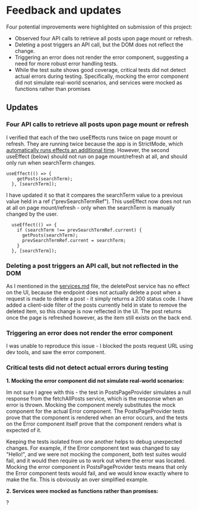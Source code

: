 # Feedback and updates

Four potential improvements were highlighted on submission of this project:

- Observed four API calls to retrieve all posts upon page mount or refresh.
- Deleting a post triggers an API call, but the DOM does not reflect the change.
- Triggering an error does not render the error component, suggesting a need for more robust error handling tests.
- While the test suite shows good coverage, critical tests did not detect actual errors during testing. Specifically, mocking the error component did not simulate real-world scenarios, and services were mocked as functions rather than promises

## Updates

### Four API calls to retrieve all posts upon page mount or refresh

I verified that each of the two useEffects runs twice on page mount or refresh. They are running twice because the app is in StrictMode, which [automatically runs effects an additional time](https://react.dev/reference/react/StrictMode). However, the second useEffect (below) should not run on page mount/refresh at all, and should only run when searchTerm changes.

```
useEffect(() => {
    getPosts(searchTerm);
  }, [searchTerm]);
```

I have updated it so that it compares the searchTerm value to a previous value held in a ref ("prevSearchTermRef"). This useEffect now does not run at all on page mount/refresh - only when the searchTerm is manually changed by the user.

```
  useEffect(() => {
    if (searchTerm !== prevSearchTermRef.current) {
      getPosts(searchTerm);
      prevSearchTermRef.current = searchTerm;
    }
  }, [searchTerm]);
```

### Deleting a post triggers an API call, but not reflected in the DOM

As I mentioned in the [services.md](./services.md) file, the deletePost service has no effect on the UI, because the endpoint does not actually delete a post when a request is made to delete a post - it simply returns a 200 status code. I have added a client-side filter of the posts currently held in state to remove the deleted item, so this change is now reflected in the UI. The post returns once the page is refreshed however, as the item still exists on the back end.

### Triggering an error does not render the error component

I was unable to reproduce this issue - I blocked the posts request URL using dev tools, and saw the error component.

### Critical tests did not detect actual errors during testing

**1. Mocking the error component did not simulate real-world scenarios:**

Im not sure I agree with this - the test in PostsPageProvider simulates a null response from the fetchAllPosts service, which is the response when an error is thrown. Mocking the component merely substitutes the mock component for the actual Error component. The PostsPageProvider tests prove that the component is rendered when an error occurs, and the tests on the Error component itself prove that the component renders what is expected of it.

Keeping the tests isolated from one another helps to debug unexpected changes. For example, if the Error component text was changed to say "Hello!", and we were not mocking the component, both test suites would fail, and it would then require us to work out where the error was located. Mocking the error component in PostsPageProvider tests means that only the Error component tests would fail, and we would know exactly where to make the fix. This is obviously an over simplified example.

**2. Services were mocked as functions rather than promises:**

?
